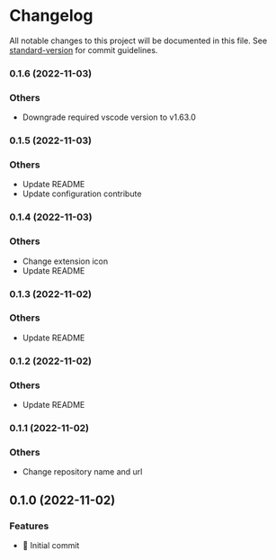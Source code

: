 # Changelog

All notable changes to this project will be documented in this file. See [standard-version](https://github.com/conventional-changelog/standard-version) for commit guidelines.

### 0.1.6 (2022-11-03)

### Others

* Downgrade required vscode version to v1.63.0

### 0.1.5 (2022-11-03)

### Others

* Update README
* Update configuration contribute

### 0.1.4 (2022-11-03)

### Others

* Change extension icon
* Update README

### 0.1.3 (2022-11-02)

### Others

* Update README

### 0.1.2 (2022-11-02)

### Others

* Update README

### 0.1.1 (2022-11-02)

### Others

* Change repository name and url

## 0.1.0 (2022-11-02)

### Features

* 🎉 Initial commit
